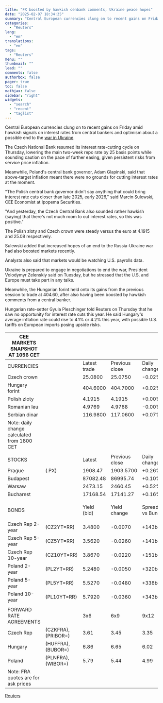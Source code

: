 ```yaml
---
title: "FX boosted by hawkish cenbank comments, Ukraine peace hopes"
date: "2025-02-07 18:34:35"
summary: "Central European currencies clung on to recent gains on Friday amid hawkish signals on interest rates from central bankers and optimism about a possible end to the war in Ukraine.The Czech National Bank resumed its interest rate-cutting cycle on Thursday, lowering the main two-week repo rate by 25 basis points..."
categories:
  - "Reuters"
lang:
  - "en"
translations:
  - "en"
tags:
  - "Reuters"
menu: ""
thumbnail: ""
lead: ""
comments: false
authorbox: false
pager: true
toc: false
mathjax: false
sidebar: "right"
widgets:
  - "search"
  - "recent"
  - "taglist"
---
```


Central European currencies clung on to recent gains on Friday amid hawkish signals on interest rates from central bankers and optimism about a possible end to the [war in Ukraine](https://www.reuters.com/world/ukraine-russia-war/).

The Czech National Bank resumed its interest rate-cutting cycle on Thursday, lowering the main two-week repo rate by 25 basis points while sounding caution on the pace of further easing, given persistent risks from service price inflation.

Meanwhile, Poland's central bank governor, Adam Glapinski, said that above-target inflation meant there were no grounds for cutting interest rates at the moment.

"The Polish central bank governor didn't say anything that could bring interest rate cuts closer than late 2025, early 2026," said Marcin Sulewski, CEE Economist at Ipopema Securities.

"And yesterday, the Czech Central Bank also sounded rather hawkish (saying) that there's not much room to cut interest rates, so this was positive."

The Polish zloty and Czech crown were steady versus the euro at 4.1915 and 25.08 respectively.

Sulewski added that increased hopes of an end to the Russia-Ukraine war had also boosted markets recently.

Analysts also said that markets would be watching U.S. payrolls data.

Ukraine is prepared to engage in negotiations to end the war, President Volodymyr Zelenskiy said on Tuesday, but he stressed that the U.S. and Europe must take part in any talks.

Meanwhile, the Hungarian forint held onto its gains from the previous session to trade at 404.60, after also having been boosted by hawkish comments from a central banker.

Hungarian rate-setter Gyula Pleschinger told Reuters on Thursday that he saw no opportunity for interest rate cuts this year. He said Hungary's average inflation rate could rise to 4.1% or 4.2% this year, with possible U.S. tariffs on European imports posing upside risks.

| CEE MARKETS SNAPSHOT AT 1056 CET | | | | | |
| --- | --- | --- | --- | --- | --- |
| CURRENCIES | | Latest trade | Previous close | Daily change | Change in 2025 |
| Czech crown |  | 25.0800 | 25.0750 | -0.02% | +0.51% |
| Hungary forint |  | 404.6000 | 404.7000 | +0.02% | +1.69% |
| Polish zloty |  | 4.1915 | 4.1915 | +0.00% | +2.04% |
| Romanian leu |  | 4.9769 | 4.9768 | -0.00% | -0.01% |
| Serbian dinar |  | 116.9800 | 117.0600 | +0.07% | -0.03% |
| Note: daily change calculated from 1800 CET | | | | | |
|  | | | | | |
| STOCKS | | Latest | Previous close | Daily change | Change in 2025 |
| Prague | (.PX) | 1908.47 | 1903.5700 | +0.26% | +8.43% |
| Budapest |  | 87082.48 | 86995.74 | +0.10% | +9.78% |
| Warsaw |  | 2473.15 | 2460.45 | +0.52% | +12.83% |
| Bucharest |  | 17168.54 | 17141.27 | +0.16% | +2.68% |
|  | | | | | |
| BONDS | | Yield (bid) | Yield change | Spread vs Bund | Daily change in spread |
| Czech Rep 2-year | (CZ2YT=RR) | 3.4800 | -0.0070 | +143bps | +0bps |
| Czech Rep 5-year | (CZ5YT=RR) | 3.5620 | -0.0260 | +141bps | -1bps |
| Czech Rep 10-year | (CZ10YT=RR) | 3.8670 | -0.0220 | +151bps | -1bps |
| Poland 2-year | (PL2YT=RR) | 5.2480 | -0.0050 | +320bps | +0bps |
| Poland 5-year | (PL5YT=RR) | 5.5270 | -0.0480 | +338bps | -4bps |
| Poland 10-year | (PL10YT=RR) | 5.7920 | -0.0360 | +343bps | -2bps |
|  | | | | | |
| FORWARD RATE AGREEMENTS | | 3x6 | 6x9 | 9x12 | 3M interbank |
| Czech Rep | (CZKFRA), (PRIBOR=) | 3.61 | 3.45 | 3.35 | 3.83 |
| Hungary | (HUFFRA), (BUBOR=) | 6.86 | 6.65 | 6.02 | 6.50 |
| Poland | (PLNFRA), (WIBOR=) | 5.79 | 5.44 | 4.99 | 5.85 |
| Note: FRA quotes are for ask prices | | | | | |

[Reuters](https://www.tradingview.com/news/reuters.com,2025:newsml_L8N3OY0TP:0-fx-boosted-by-hawkish-cenbank-comments-ukraine-peace-hopes/)
